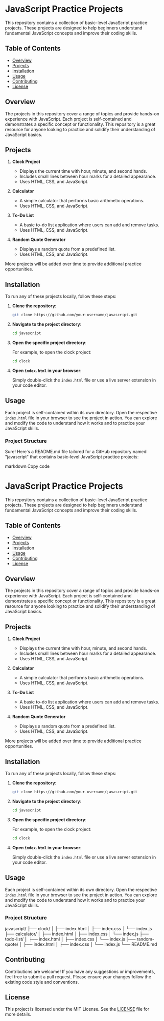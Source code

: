 # JavaScript Practice Projects

This repository contains a collection of basic-level JavaScript practice projects. These projects are designed to help beginners understand fundamental JavaScript concepts and improve their coding skills.

## Table of Contents

- [Overview](#overview)
- [Projects](#projects)
- [Installation](#installation)
- [Usage](#usage)
- [Contributing](#contributing)
- [License](#license)

## Overview

The projects in this repository cover a range of topics and provide hands-on experience with JavaScript. Each project is self-contained and demonstrates a specific concept or functionality. This repository is a great resource for anyone looking to practice and solidify their understanding of JavaScript basics.

## Projects

1. **Clock Project**
   - Displays the current time with hour, minute, and second hands.
   - Includes small lines between hour marks for a detailed appearance.
   - Uses HTML, CSS, and JavaScript.

2. **Calculator**
   - A simple calculator that performs basic arithmetic operations.
   - Uses HTML, CSS, and JavaScript.

3. **To-Do List**
   - A basic to-do list application where users can add and remove tasks.
   - Uses HTML, CSS, and JavaScript.

4. **Random Quote Generator**
   - Displays a random quote from a predefined list.
   - Uses HTML, CSS, and JavaScript.

More projects will be added over time to provide additional practice opportunities.

## Installation

To run any of these projects locally, follow these steps:

1. **Clone the repository**:

    ```bash
    git clone https://github.com/your-username/javascript.git
    ```

2. **Navigate to the project directory**:

    ```bash
    cd javascript
    ```

3. **Open the specific project directory**:

    For example, to open the clock project:

    ```bash
    cd clock
    ```

4. **Open `index.html` in your browser**:

    Simply double-click the `index.html` file or use a live server extension in your code editor.

## Usage

Each project is self-contained within its own directory. Open the respective `index.html` file in your browser to see the project in action. You can explore and modify the code to understand how it works and to practice your JavaScript skills.

### Project Structure

Sure! Here's a README.md file tailored for a GitHub repository named "javascript" that contains basic-level JavaScript practice projects:

markdown
Copy code
# JavaScript Practice Projects

This repository contains a collection of basic-level JavaScript practice projects. These projects are designed to help beginners understand fundamental JavaScript concepts and improve their coding skills.

## Table of Contents

- [Overview](#overview)
- [Projects](#projects)
- [Installation](#installation)
- [Usage](#usage)
- [Contributing](#contributing)
- [License](#license)

## Overview

The projects in this repository cover a range of topics and provide hands-on experience with JavaScript. Each project is self-contained and demonstrates a specific concept or functionality. This repository is a great resource for anyone looking to practice and solidify their understanding of JavaScript basics.

## Projects

1. **Clock Project**
   - Displays the current time with hour, minute, and second hands.
   - Includes small lines between hour marks for a detailed appearance.
   - Uses HTML, CSS, and JavaScript.

2. **Calculator**
   - A simple calculator that performs basic arithmetic operations.
   - Uses HTML, CSS, and JavaScript.

3. **To-Do List**
   - A basic to-do list application where users can add and remove tasks.
   - Uses HTML, CSS, and JavaScript.

4. **Random Quote Generator**
   - Displays a random quote from a predefined list.
   - Uses HTML, CSS, and JavaScript.

More projects will be added over time to provide additional practice opportunities.

## Installation

To run any of these projects locally, follow these steps:

1. **Clone the repository**:

    ```bash
    git clone https://github.com/your-username/javascript.git
    ```

2. **Navigate to the project directory**:

    ```bash
    cd javascript
    ```

3. **Open the specific project directory**:

    For example, to open the clock project:

    ```bash
    cd clock
    ```

4. **Open `index.html` in your browser**:

    Simply double-click the `index.html` file or use a live server extension in your code editor.

## Usage

Each project is self-contained within its own directory. Open the respective `index.html` file in your browser to see the project in action. You can explore and modify the code to understand how it works and to practice your JavaScript skills.

### Project Structure

javascript/
├── clock/
│ ├── index.html
│ ├── index.css
│ └── index.js
├── calculator/
│ ├── index.html
│ ├── index.css
│ └── index.js
├── todo-list/
│ ├── index.html
│ ├── index.css
│ └── index.js
├── random-quote/
│ ├── index.html
│ ├── index.css
│ └── index.js
└── README.md

## Contributing

Contributions are welcome! If you have any suggestions or improvements, feel free to submit a pull request. Please ensure your changes follow the existing code style and conventions.

## License

This project is licensed under the MIT License. See the [LICENSE](LICENSE) file for more details.
